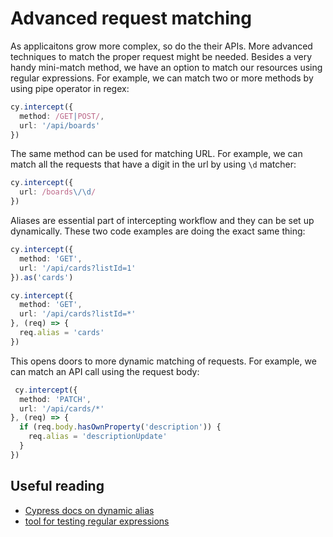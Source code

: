 # Advanced request matching

As applicaitons grow more complex, so do the their APIs. More advanced techniques to match the proper request might be needed. Besides a very handy mini-match method, we have an option to match our resources using regular expressions. For example, we can match two or more methods by using pipe operator in regex:

```ts
cy.intercept({
  method: /GET|POST/,
  url: '/api/boards'
})
```

The same method can be used for matching URL. For example, we can match all the requests that have a digit in the url by using `\d` matcher:

```ts
cy.intercept({
  url: /boards\/\d/
})
```

Aliases are essential part of intercepting workflow and they can be set up dynamically. These two code examples are doing the exact same thing:

```ts
cy.intercept({
  method: 'GET',
  url: '/api/cards?listId=1'
}).as('cards')
```

```ts
cy.intercept({
  method: 'GET',
  url: '/api/cards?listId=*'
}, (req) => {
  req.alias = 'cards'
})
```

This opens doors to more dynamic matching of requests. For example, we can match an API call using the request body:
```ts
 cy.intercept({
  method: 'PATCH',
  url: '/api/cards/*'
}, (req) => {
  if (req.body.hasOwnProperty('description')) {
    req.alias = 'descriptionUpdate'
  }
})
```

## Useful reading
- [Cypress docs on dynamic alias](https://docs.cypress.io/api/commands/intercept#Aliasing-individual-requests)
- [tool for testing regular expressions](https://regexr.com/)